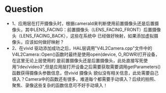# Question
- 1、应用层在打开摄像头时，根据cameraId来判断使用前置摄像头还是后置摄像头，其中LENS_FACING：前置摄像头（LENS_FACING_FRONT）后置摄像头（LENS_FACING_BACK），这些在系统中
     已经做好映射，如果添加虚拟摄像头，应该如何做好映射？
- 2、在vivid 驱动添加成功之后，HAL层调用"V4L2Camera.cpp"文件中的V4L2Camera::Open()函数时最终是使用open(device, O_RDWR)打开设备，在这里无论上层使用的
     是前置摄像头还是后置摄像头，此处直接写死使用“/dev/video3”,但是应用层打开设备之后需要获取需要调用getParameters()函数获得摄像头参数信息，但vivid 摄像头
     貌似没有相关信息，此处需要自己填入？Camera中的函数还有很多，难道每个都需要手动填入？后续的拍照、聚焦、录像这些复杂的函数信息可不好手动填入！
